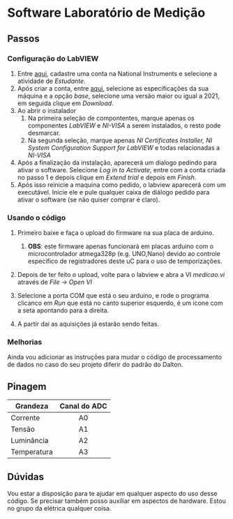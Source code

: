 # Software Laboratório de Medição
## Passos

### Configuração do LabVIEW

1. Entre [aqui](httpslumen.ni.comnicifptheader_logincontent.xhtmlaction=create&du=https%3A%2F%2Flumen.ni.com%2Fnicif%2Fus%2Fmyaccount%2Fcontent.xhtml%3Fdu%3Dhttps%253A%252F%252Fwww.ni.com%252Fpt-br%252Fmyni%252Fdashboard.html), cadastre uma conta na National Instruments e selecione a atividade de _Estudante_.
2. Após criar a conta, entre [aqui](httpswww.ni.comensupportdownloadssoftware-productsdownload.labview.html#521715), selecione as especificações da sua máquina e a opção _base_, selecione uma versão maior ou igual a 2021, em seguida clique em _Download_.
3. Ao abrir o instalador
    1. Na primeira seleção de compontentes, marque apenas os componentes _LabVIEW_ e _NI-VISA_ a serem instalados, o resto pode desmarcar.
    2. Na segunda seleção, marque apenas _NI Certificates Installer, NI System Configuration Support for LabVIEW_ e todas relacionadas a _NI-VISA_ 
4. Após a finalização da instalação, aparecerá um dialogo pedindo para ativar o software. Selecione _Log in to Activate_, entre com a conta criada no passo 1 e depois clique em _Extend trial_ e depois em _Finish_.
5. Após isso reinicie a maquina como pedido, o labview aparecerá com um executável. Inicie ele e pule qualquer caixa de diálogo pedido para ativar o software (se não quiser comprar é claro).


### Usando o código
1. Primeiro baixe e faça o upload do firmware na sua placa de arduino.
    1. __OBS__: este firmware apenas funcionará em placas arduino com o microcontrolador atmega328p (e.g.     UNO,Nano) devido ao controle específico de registradores deste uC para o uso de temporizações.

2. Depois de ter feito o upload, volte para o labview e abra a VI _medicao.vi_ através de _File -> Open VI_
3. Selecione a porta COM que está o seu arduino, e rode o programa clicanco em _Run_ que está no canto superior esquerdo, é um icone com a seta apontando para a direita.
4. A partir daí as aquisições já estarão sendo feitas.


### Melhorias
Ainda vou adicionar as instruções para mudar o código de processamento de dados no caso do seu projeto diferir do padrão do Dalton.


## Pinagem

| Grandeza  | Canal do ADC |
| ------------- |:-------------:|
| Corrente      | A0     |
| Tensão      | A1     |
| Luminância    | A2     |
| Temperatura | A3 |
## Dúvidas
Vou estar a disposição para te ajudar em qualquer aspecto do uso desse código. Se precisar também posso auxiliar em aspectos de hardware. Estou no grupo da elétrica qualquer coisa.
